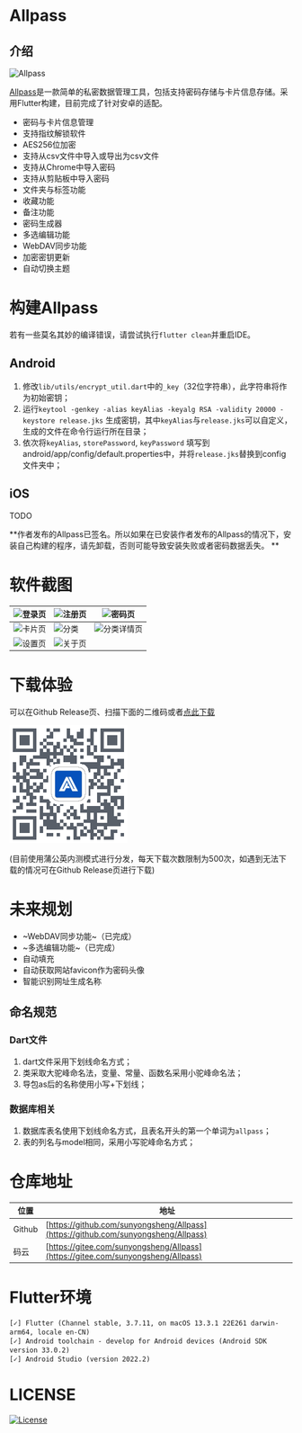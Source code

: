 # Allpass

## 介绍

![Allpass](./screenshots/allpass-icon.png)

[Allpass](https://allpass.aengus.top)是一款简单的私密数据管理工具，包括支持密码存储与卡片信息存储。采用Flutter构建，目前完成了针对安卓的适配。

- 密码与卡片信息管理
- 支持指纹解锁软件
- AES256位加密
- 支持从csv文件中导入或导出为csv文件
- 支持从Chrome中导入密码
- 支持从剪贴板中导入密码
- 文件夹与标签功能
- 收藏功能
- 备注功能
- 密码生成器
- 多选编辑功能
- WebDAV同步功能
- 加密密钥更新
- 自动切换主题

# 构建Allpass

若有一些莫名其妙的编译错误，请尝试执行`flutter clean`并重启IDE。

## Android

1. 修改`lib/utils/encrypt_util.dart`中的`_key`（32位字符串），此字符串将作为初始密钥；
2. 运行`keytool -genkey -alias keyAlias -keyalg RSA -validity 20000 -keystore release.jks`
   生成密钥，其中`keyAlias`与`release.jks`可以自定义，生成的文件在命令行运行所在目录；
3. 依次将`keyAlias`, `storePassword`, `keyPassword`
   填写到android/app/config/default.properties中，并将`release.jks`替换到config文件夹中；

## iOS

TODO

**作者发布的Allpass已签名。所以如果在已安装作者发布的Allpass的情况下，安装自己构建的程序，请先卸载，否则可能导致安装失败或者密码数据丢失。
**

# 软件截图

|  ![登录页](./screenshots/login.png)  | ![注册页](./screenshots/register.png)      | ![密码页](./screenshots/password.png) |
|:---------------------------------:|-----------------------------------------|------------------------------------|
|  ![卡片页](./screenshots/card.png)   | ![分类](./screenshots/classification.png) | ![分类详情页](./screenshots/fav.png)    |
| ![设置页](./screenshots/setting.png) | ![关于页](./screenshots/about.png)         |                                    |

# 下载体验

可以在Github Release页、扫描下面的二维码或者[点此下载](https://www.pgyer.com/624679667fcbb8c8072a884b899690e3)

![AllpassV1.8.0](./screenshots/allpass_v1.8.0.png)

(目前使用蒲公英内测模式进行分发，每天下载次数限制为500次，如遇到无法下载的情况可在Github Release页进行下载)

# 未来规划

- ~WebDAV同步功能~（已完成）
- ~多选编辑功能~（已完成）
- 自动填充
- 自动获取网站favicon作为密码头像
- 智能识别网址生成名称

## 命名规范

### Dart文件

1. dart文件采用下划线命名方式；
2. 类采取大驼峰命名法，变量、常量、函数名采用小驼峰命名法；
3. 导包as后的名称使用小写+下划线；

### 数据库相关

1. 数据库表名使用下划线命名方式，且表名开头的第一个单词为`allpass`；
2. 表的列名与model相同，采用小写驼峰命名方式；

# 仓库地址

| 位置     | 地址                                                                                 |
|--------|------------------------------------------------------------------------------------|
| Github | [https://github.com/sunyongsheng/Allpass](https://github.com/sunyongsheng/Allpass) |
| 码云     | [https://gitee.com/sunyongsheng/Allpass](https://gitee.com/sunyongsheng/Allpass)   |

# Flutter环境

```
[✓] Flutter (Channel stable, 3.7.11, on macOS 13.3.1 22E261 darwin-arm64, locale en-CN)
[✓] Android toolchain - develop for Android devices (Android SDK version 33.0.2)
[✓] Android Studio (version 2022.2)
```

# LICENSE

[![License](https://img.shields.io/badge/license-Apache%202-green.svg)](https://www.apache.org/licenses/LICENSE-2.0)